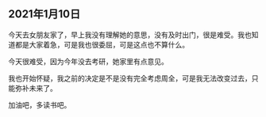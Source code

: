 ## 2021年1月10日

今天去女朋友家了，早上我没有理解她的意思，没有及时出门，很是难受。我也知道都是大家着急，可是我也很委屈，可是这点也不算什么。

今天很难受，因为今年没去考研，她家里有点意见。

我也开始怀疑，我之前的决定是不是没有完全考虑周全，可是我无法改变过去，只能弥补未来了。

加油吧，多读书吧。